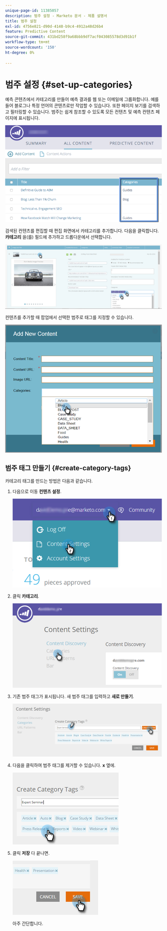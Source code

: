 ```yaml
---
unique-page-id: 11385057
description: 범주 설정 - Marketo 문서 - 제품 설명서
title: 범주 설정
exl-id: 4756e821-d90d-4148-b9c4-4912a48d26b4
feature: Predictive Content
source-git-commit: 431bd258f9a68bbb9df7acf043085578d3d91b1f
workflow-type: tm+mt
source-wordcount: '150'
ht-degree: 0%

---
```


# 범주 설정 {#set-up-categories}

예측 콘텐츠에서 카테고리를 만들어 예측 결과를 웹 또는 이메일에 그룹화합니다. 예를 들어 블로그나 특정 언어의 콘텐츠로만 작업할 수 있습니다. 또한 페이지 보기를 검색하고 필터링할 수 있습니다.  범주는 쉽게 참조할 수 있도록 모든 컨텐츠 및 예측 컨텐츠 페이지에 표시됩니다.

![](assets/image2017-10-3-9-3a3-3a44.png)

검색된 컨텐츠를 편집할 때 편집 화면에서 카테고리를 추가합니다. 다음을 클릭합니다. **카테고리** 을(를) 필드에 추가하고 드롭다운에서 선택합니다.

![](assets/two.png)

컨텐츠를 추가할 때 팝업에서 선택한 범주로 태그를 지정할 수 있습니다.

![](assets/add-new-content-dropdown-hand.png)

## 범주 태그 만들기 {#create-category-tags}

카테고리 태그를 만드는 방법은 다음과 같습니다.

1. 다음으로 이동 **컨텐츠 설정**.

   ![](assets/settings-dropdown-hand-1.png)

1. 클릭 **카테고리**.

   ![](assets/content-discovery-categories-hand.png)

1. 기존 범주 태그가 표시됩니다. 새 범주 태그를 입력하고 **새로 만들기**.

   ![](assets/content-settings-create-cat-tags-hand.png)

1. 다음을 클릭하여 범주 태그를 제거할 수 있습니다. **x** 옆에.

   ![](assets/remove-category-tag-updated.png)

1. 클릭 **저장** 다 끝나면.

   ![](assets/save-new.png)

   아주 간단합니다.
